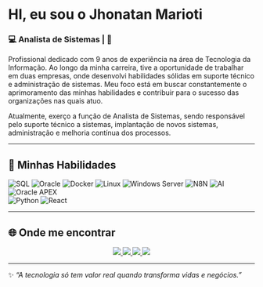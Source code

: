 # HI, eu sou o **Jhonatan Marioti**  
### 💻 Analista de Sistemas | 🚀 

Profissional dedicado com 9 anos de experiência na área de Tecnologia da Informação. Ao longo da minha carreira, tive a oportunidade de trabalhar em duas empresas, onde desenvolvi habilidades sólidas em suporte técnico e administração de sistemas. Meu foco está em buscar constantemente o aprimoramento das minhas habilidades e contribuir para o sucesso das organizações nas quais atuo.

Atualmente, exerço a função de Analista de Sistemas, sendo responsável pelo suporte técnico a sistemas, implantação de novos sistemas, administração e melhoria contínua dos processos.  

---

## 🚀 Minhas Habilidades  

![SQL](https://img.shields.io/badge/SQL-336791?style=for-the-badge&logo=postgresql&logoColor=white)
![Oracle](https://img.shields.io/badge/OracleDB-F80000?style=for-the-badge&logo=oracle&logoColor=white)
![Docker](https://img.shields.io/badge/Docker-2496ED?style=for-the-badge&logo=docker&logoColor=white)
![Linux](https://img.shields.io/badge/Linux-FCC624?style=for-the-badge&logo=linux&logoColor=black)
![Windows Server](https://img.shields.io/badge/Windows%20Server-0078D6?style=for-the-badge&logo=windows&logoColor=white)
![N8N](https://img.shields.io/badge/n8n-EA4E62?style=for-the-badge&logo=n8n&logoColor=white)
![AI](https://img.shields.io/badge/IA-000000?style=for-the-badge&logo=openai&logoColor=white)
![Oracle APEX](https://img.shields.io/badge/Oracle%20APEX-F80000?style=for-the-badge&logo=oracle&logoColor=white)  
![Python](https://img.shields.io/badge/Python-3776AB?style=for-the-badge&logo=python&logoColor=white)
![React](https://img.shields.io/badge/React-61DAFB?style=for-the-badge&logo=react&logoColor=black)

---
## 🌐 Onde me encontrar  

<div align="center">
  <a href="https://instagram.com/marioti_j" target="_blank">
    <img src="https://img.shields.io/badge/-Instagram-%23E4405F?style=for-the-badge&logo=instagram&logoColor=white"/>
  </a>
  <a href="https://discord.gg/fs9NWQfS" target="_blank">
    <img src="https://img.shields.io/badge/Discord-%235865F2?style=for-the-badge&logo=discord&logoColor=white"/>
  </a>
  <a href="mailto:jhonatan.marioti8@gmail.com">
    <img src="https://img.shields.io/badge/-Gmail-D14836?style=for-the-badge&logo=gmail&logoColor=white"/>
  </a>
  <a href="https://www.linkedin.com/in/jhonatan-marioti-9a2bb6177/" target="_blank">
    <img src="https://img.shields.io/badge/-LinkedIn-%230A66C2?style=for-the-badge&logo=linkedin&logoColor=white"/>
  </a>
</div>  

---

✨ *“A tecnologia só tem valor real quando transforma vidas e negócios.”*  
